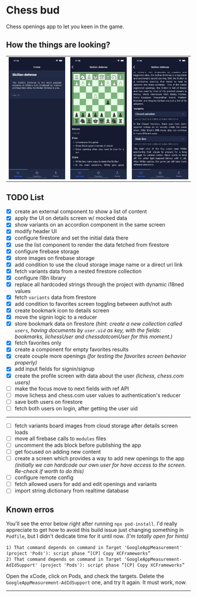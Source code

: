 # Chess bud

Chess openings app to let you keen in the game.

## How the things are looking?

|                                                 |                                                           |                                                           |
| :---------------------------------------------: | :-------------------------------------------------------: | --------------------------------------------------------- |
| ![List screen](./assets/list.png 'List screen') | ![Details screen](./assets/details1.png 'Details screen') | ![Details screen](./assets/details2.png 'Details screen') |

## TODO List

- [x] create an external component to show a list of content
- [x] apply the UI on details screen w/ mocked data
- [x] show variants on an accordion component in the same screen
- [x] modify header UI
- [x] configure firestore and set the initial data there
- [x] use the list component to render the data fetched from firestore
- [x] configure firebase storage
- [x] store images on firebase storage
- [x] add condition to use the cloud storage image name or a direct uri link
- [x] fetch variants data from a nested firestore collection
- [x] configure i18n library
- [x] replace all hardcoded strings through the project with dynamic i18ned values
- [x] fetch `variants` data from firestore
- [x] add condition to favorites screen toggling between auth/not auth
- [x] create bookmark icon to details screen
- [x] move the signin logic to a reducer
- [x] store bookmark data on firestore _(hint: create a new collection called `users`, having documents by `user.uid` as key, with the fields: bookmarks, lichessUser and chessdotcomUser for this moment.)_
- [x] fetch favorites only
- [x] create a component for empty favorites results
- [x] create couple more openings _(for testing the favorites screen behavior properly)_
- [x] add input fields for signin/signup
- [x] create the profile screen with data about the user _(lichess, chess.com users)_
- [ ] make the focus move to next fields with ref API
- [ ] move lichess and chess.com user values to authentication's reducer
- [ ] save both users on firestore
- [ ] fetch both users on login, after getting the user uid

---

- [ ] fetch variants board images from cloud storage after details screen loads
- [ ] move all firebase calls to `modules` files
- [ ] uncomment the ads block before publishing the app
- [ ] get focused on adding new content
- [ ] create a screen which provides a way to add new openings to the app _(initially we can hardcode our own user for have access to the screen. Re-check if worth to do this)_
- [ ] configure remote config
- [ ] fetch allowed users for add and edit openings and variants
- [ ] import string dictionary from realtime database

## Known erros

You'll see the error below right after running `npx pod-install`. I'd really appreciate to get how to avoid this build issue just changing something in `Podfile`, but I didn't dedicate time for it until now. _(I'm totally open for hints)_

```shell
1) That command depends on command in Target 'GoogleAppMeasurement' (project 'Pods'): script phase “[CP] Copy XCFrameworks”
2) That command depends on command in Target 'GoogleAppMeasurement-AdIdSupport' (project 'Pods'): script phase “[CP] Copy XCFrameworks”
```

Open the xCode, click on Pods, and check the targets. Delete the `GoogleAppMeasurement-AdIdSupport` one, and try it again. It must work, now.

---
